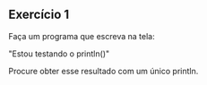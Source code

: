 ## Exercício 1  

Faça um programa que escreva na tela:  

"Estou
testando 
o 
println()"

Procure obter esse resultado com um único println.